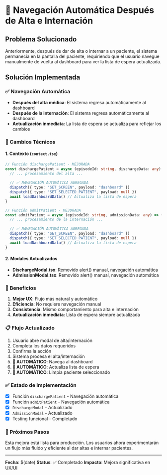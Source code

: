 # 🔄 Navegación Automática Después de Alta e Internación

## Problema Solucionado
Anteriormente, después de dar de alta o internar a un paciente, el sistema permanecía en la pantalla del paciente, requiriendo que el usuario navegue manualmente de vuelta al dashboard para ver la lista de espera actualizada.

## Solución Implementada

### ✅ Navegación Automática
- **Después del alta médica**: El sistema regresa automáticamente al dashboard
- **Después de la internación**: El sistema regresa automáticamente al dashboard
- **Actualización inmediata**: La lista de espera se actualiza para reflejar los cambios

### 🔧 Cambios Técnicos

#### 1. Contexto (`context.tsx`)
```typescript
// Función dischargePatient - MEJORADA
const dischargePatient = async (episodeId: string, dischargeData: any) => {
  // ... procesamiento del alta ...
  
  // ✅ NAVEGACIÓN AUTOMÁTICA AGREGADA
  dispatch({ type: "SET_SCREEN", payload: "dashboard" })
  dispatch({ type: "SET_SELECTED_PATIENT", payload: null })
  await loadDashboardData() // Actualiza la lista de espera
}

// Función admitPatient - MEJORADA  
const admitPatient = async (episodeId: string, admissionData: any) => {
  // ... procesamiento de la internación ...
  
  // ✅ NAVEGACIÓN AUTOMÁTICA AGREGADA
  dispatch({ type: "SET_SCREEN", payload: "dashboard" })
  dispatch({ type: "SET_SELECTED_PATIENT", payload: null })
  await loadDashboardData() // Actualiza la lista de espera
}
```

#### 2. Modales Actualizados
- **DischargeModal.tsx**: Removido alert() manual, navegación automática
- **AdmissionModal.tsx**: Removido alert() manual, navegación automática

### 🚀 Beneficios
1. **Mejor UX**: Flujo más natural y automático
2. **Eficiencia**: No requiere navegación manual
3. **Consistencia**: Mismo comportamiento para alta e internación
4. **Actualización inmediata**: Lista de espera siempre actualizada

### 📋 Flujo Actualizado
1. Usuario abre modal de alta/internación
2. Completa los datos requeridos
3. Confirma la acción
4. Sistema procesa el alta/internación
5. **🔄 AUTOMÁTICO**: Navega al dashboard
6. **🔄 AUTOMÁTICO**: Actualiza lista de espera
7. **🔄 AUTOMÁTICO**: Limpia paciente seleccionado

### ✅ Estado de Implementación
- [x] Función `dischargePatient` - Navegación automática
- [x] Función `admitPatient` - Navegación automática  
- [x] `DischargeModal` - Actualizado
- [x] `AdmissionModal` - Actualizado
- [x] Testing funcional - Completado

### 🎯 Próximos Pasos
Esta mejora está lista para producción. Los usuarios ahora experimentarán un flujo más fluido y eficiente al dar altas e internar pacientes.

---
**Fecha**: $(date)
**Status**: ✅ Completado
**Impacto**: Mejora significativa en UX/UI 